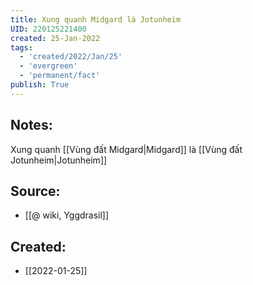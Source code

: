 ```yaml
---
title: Xung quanh Midgard là Jotunheim
UID: 220125221400
created: 25-Jan-2022
tags:
  - 'created/2022/Jan/25'
  - 'evergreen'
  - 'permanent/fact'
publish: True
---
```

## Notes:
Xung quanh [[Vùng đất Midgard|Midgard]] là [[Vùng đất Jotunheim|Jotunheim]]

## Source:
- [[@ wiki, Yggdrasil]]



## Created:
- [[2022-01-25]]
